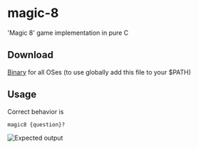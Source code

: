 # magic-8
'Magic 8' game implementation in pure C

## Download
[Binary](https://github.com/PackmanDude/magic-8/releases/download/Latest/magic8) for all OSes
(to use globally add this file to your $PATH)

## Usage
Correct behavior is
```
magic8 {question}?
```
![Expected output](https://media.discordapp.net/attachments/928250277834948628/960921484820373554/photo_2022-04-05_18-15-45.jpg "Expected output")
